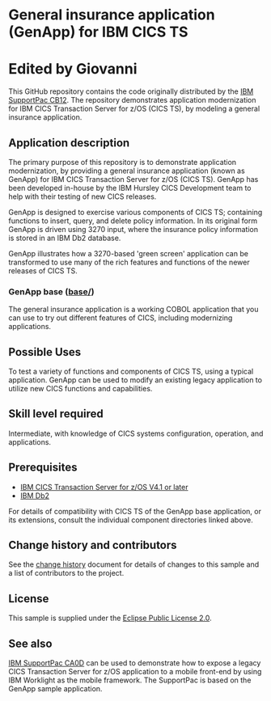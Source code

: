# General insurance application (GenApp) for IBM CICS TS
# Edited by Giovanni

This GitHub repository contains the code originally distributed by the
[IBM SupportPac CB12](https://www.ibm.com/support/pages/cb12-general-insurance-application-genapp-ibm-cics-ts).
The repository demonstrates application modernization for IBM CICS Transaction Server for
z/OS (CICS TS), by modeling a general insurance application.

## Application description

The primary purpose of this repository is to demonstrate application modernization, by providing a general insurance
application (known as GenApp) for IBM CICS Transaction Server for z/OS (CICS TS). GenApp has been developed in-house by
the IBM Hursley CICS Development team to help with their testing of new CICS releases.

GenApp is designed to exercise various components of CICS TS; containing functions to insert, query, and delete policy
information. In its original form GenApp is driven using 3270 input, where the insurance policy information is stored
in an IBM Db2 database.

GenApp illustrates how a 3270-based 'green screen' application can be transformed to use many of the rich features and
functions of the newer releases of CICS TS.

### GenApp base ([base/](base/README.md))

The general insurance application is a working COBOL application that you can use to try out different features of CICS,
including modernizing applications.

## Possible Uses

To test a variety of functions and components of CICS TS, using a typical application. GenApp can be used to modify an
existing legacy application to utilize new CICS functions and capabilities.

## Skill level required

Intermediate, with knowledge of CICS systems configuration, operation, and applications.

## Prerequisites

* [IBM CICS Transaction Server for z/OS V4.1 or later](https://www.ibm.com/products/cics-transaction-server)
* [IBM Db2](https://www.ibm.com/analytics/db2)

For details of compatibility with CICS TS of the GenApp base application, or its extensions, consult the individual
component directories linked above.

## Change history and contributors

See the [change history](Changes.md) document for details of changes to this sample and a list of contributors to
the project.

## License

This sample is supplied under the [Eclipse Public License 2.0](LICENSE).

## See also

[IBM SupportPac CA0D](https://www.ibm.com/support/pages/ca0d-ibm-genapp-mobile-application-sample-cics-ts) can be used
to demonstrate how to expose a legacy CICS Transaction Server for z/OS application to a mobile front-end by using IBM
Worklight as the mobile framework. The SupportPac is based on the GenApp sample application.
